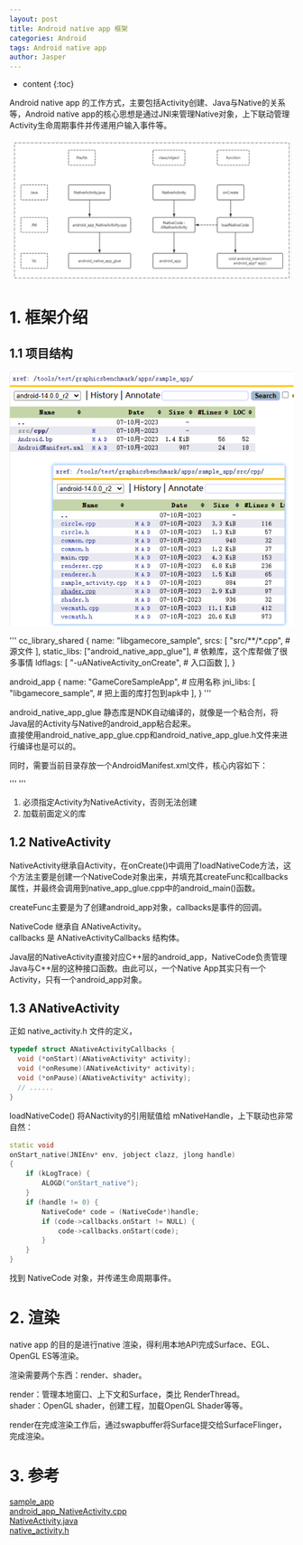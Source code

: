 ```yaml
---
layout: post
title: Android native app 框架
categories: Android
tags: Android native app
author: Jasper
---
```


* content
{:toc}

Android native app 的工作方式，主要包括Activity创建、Java与Native的关系等，Android native app的核心思想是通过JNI来管理Native对象，上下联动管理Activity生命周期事件并传递用户输入事件等。




![](/images/android/sdk/android_native_app_bigpiture.png)

# 1. 框架介绍

## 1.1 项目结构

![](/images/android/sdk/android_native_app_files.png)

'''
cc_library_shared {
    name: "libgamecore_sample",
    srcs: [
        "src/**/*.cpp", # 源文件
    ],
    static_libs: ["android_native_app_glue"], # 依赖库，这个库帮做了很多事情
    ldflags: [
        "-uANativeActivity_onCreate", # 入口函数
    ],
}

android_app {
    name: "GameCoreSampleApp", # 应用名称
    jni_libs: [
        "libgamecore_sample", # 把上面的库打包到apk中
    ],
}
'''

android_native_app_glue 静态库是NDK自动编译的，就像是一个粘合剂，将Java层的Activity与Native的android_app粘合起来。  
直接使用android_native_app_glue.cpp和android_native_app_glue.h文件来进行编译也是可以的。

同时，需要当前目录存放一个AndroidManifest.xml文件，核心内容如下：

'''
<activity android:name="android.app.NativeActivity"></activity>
    <!-- Tell NativeActivity the name of our .so -->
    <meta-data android:name="android.app.lib_name"
        android:value="gamecore_sample" />
'''

1. 必须指定Activity为NativeActivity，否则无法创建
2. 加载前面定义的库

## 1.2 NativeActivity

NativeActivity继承自Activity，在onCreate()中调用了loadNativeCode方法，这个方法主要是创建一个NativeCode对象出来，并填充其createFunc和callbacks属性，并最终会调用到native_app_glue.cpp中的android_main()函数。

createFunc主要是为了创建android_app对象，callbacks是事件的回调。

NativeCode 继承自 ANativeActivity。  
callbacks 是 ANativeActivityCallbacks 结构体。

Java层的NativeActivity直接对应C++层的android_app，NativeCode负责管理Java与C++层的这种接口函数。由此可以，一个Native App其实只有一个Activity，只有一个android_app对象。

## 1.3 ANativeActivity

正如 native_activity.h 文件的定义，

```c++
typedef struct ANativeActivityCallbacks {
  void (*onStart)(ANativeActivity* activity);
  void (*onResume)(ANativeActivity* activity);
  void (*onPause)(ANativeActivity* activity);
  // ......
}
```

loadNativeCode() 将ANactivity的引用赋值给 mNativeHandle，上下联动也非常自然：

```c++
static void
onStart_native(JNIEnv* env, jobject clazz, jlong handle)
{
    if (kLogTrace) {
        ALOGD("onStart_native");
    }
    if (handle != 0) {
        NativeCode* code = (NativeCode*)handle;
        if (code->callbacks.onStart != NULL) {
            code->callbacks.onStart(code);
        }
    }
}
```

找到 NativeCode 对象，并传递生命周期事件。

# 2. 渲染

native app 的目的是进行native 渲染，得利用本地API完成Surface、EGL、OpenGL ES等渲染。

渲染需要两个东西：render、shader。

render：管理本地窗口、上下文和Surface，类比 RenderThread。  
shader：OpenGL shader，创建工程，加载OpenGL Shader等等。

render在完成渲染工作后，通过swapbuffer将Surface提交给SurfaceFlinger，完成渲染。

# 3. 参考

[sample_app](http://www.aospxref.com/android-14.0.0_r2/xref/tools/test/graphicsbenchmark/apps/sample_app/src/cpp/)  
[android_app_NativeActivity.cpp](http://www.aospxref.com/android-14.0.0_r2/xref/frameworks/base/core/jni/android_app_NativeActivity.cpp)  
[NativeActivity.java](http://www.aospxref.com/android-14.0.0_r2/xref/frameworks/base/core/java/android/app/NativeActivity.java)  
[native_activity.h](http://www.aospxref.com/android-14.0.0_r2/xref/frameworks/native/include/android/native_activity.h)

